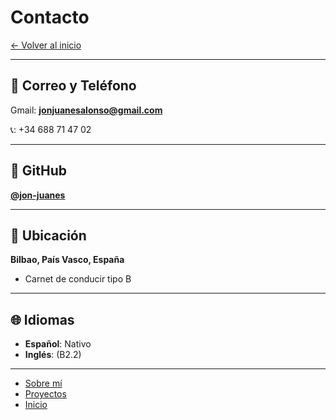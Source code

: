 # Contacto

[← Volver al inicio](index.md)

---

## 📧 Correo y Teléfono

Gmail: **jonjuanesalonso@gmail.com**

📞: +34 688 71 47 02

---

## 💼 GitHub

**[@jon-juanes](https://github.com/jon-juanes)**

---

## 📍 Ubicación

**Bilbao, País Vasco, España**

- Carnet de conducir tipo B

---


## 🌐 Idiomas

- **Español**: Nativo
- **Inglés**: (B2.2)

---

- [Sobre mí](sobre-mi.md)
- [Proyectos](proyectos.md)
- [Inicio](index.md)
